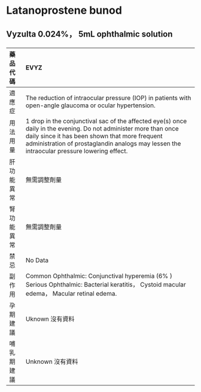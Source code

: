 # Latanoprostene bunod

## Vyzulta 0.024%， 5mL ophthalmic solution

##### 

| 藥品代碼   | EVYZ                                                                                                                                                                                                                                                            |
|:-----------|:----------------------------------------------------------------------------------------------------------------------------------------------------------------------------------------------------------------------------------------------------------------|
| 適應症     | The reduction of intraocular pressure (IOP) in patients with open-angle glaucoma or ocular hypertension.                                                                                                                                                        |
| 用法用量   | 1 drop in the conjunctival sac of the affected eye(s) once daily in the evening. Do not administer more than once daily since it has been shown that more frequent administration of prostaglandin analogs may lessen the intraocular pressure lowering effect. |
| 肝功能異常 | 無需調整劑量                                                                                                                                                                                                                                                    |
| 腎功能異常 | 無需調整劑量                                                                                                                                                                                                                                                    |
| 禁忌       | No Data                                                                                                                                                                                                                                                         |
| 副作用     | Common Ophthalmic: Conjunctival hyperemia (6% ) Serious Ophthalmic: Bacterial keratitis， Cystoid macular edema， Macular retinal edema.                                                                                                                        |
| 孕期建議   | Uknown 沒有資料                                                                                                                                                                                                                                                 |
| 哺乳期建議 | Unknown 沒有資料                                                                                                                                                                                                                                                |

